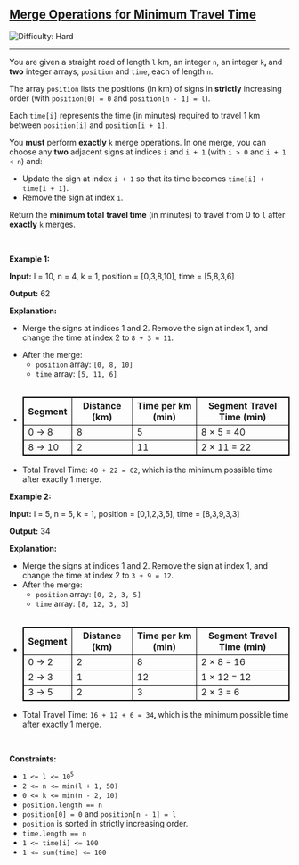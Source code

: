 <h2><a href="https://leetcode.com/problems/merge-operations-for-minimum-travel-time">Merge Operations for Minimum Travel Time</a></h2> <img src='https://img.shields.io/badge/Difficulty-Hard-red' alt='Difficulty: Hard' /><hr><p data-end="452" data-start="24">You are given a straight road of length <code>l</code> km, an integer <code>n</code>, an integer <code>k</code><strong data-end="83" data-start="78">, </strong>and <strong>two</strong> integer arrays, <code>position</code> and <code>time</code>, each of length <code>n</code>.</p>

<p data-end="452" data-start="24">The array <code>position</code> lists the positions (in km) of signs in <strong>strictly</strong> increasing order (with <code>position[0] = 0</code> and <code>position[n - 1] = l</code>).</p>

<p data-end="452" data-start="24">Each <code>time[i]</code> represents the time (in minutes) required to travel 1 km between <code>position[i]</code> and <code>position[i + 1]</code>.</p>

<p data-end="593" data-start="454">You <strong>must</strong> perform <strong>exactly</strong> <code>k</code> merge operations. In one merge, you can choose any <strong>two</strong> adjacent signs at indices <code>i</code> and <code>i + 1</code> (with <code>i &gt; 0</code> and <code>i + 1 &lt; n</code>) and:</p>

<ul data-end="701" data-start="595">
	<li data-end="624" data-start="595">Update the sign at index <code>i + 1</code> so that its time becomes <code>time[i] + time[i + 1]</code>.</li>
	<li data-end="624" data-start="595">Remove the sign at index <code>i</code>.</li>
</ul>

<p data-end="846" data-start="703">Return the <strong>minimum</strong> <strong>total</strong> <strong>travel time</strong> (in minutes) to travel from 0 to <code>l</code> after <strong>exactly</strong> <code>k</code> merges.</p>

<p>&nbsp;</p>
<p><strong class="example">Example 1:</strong></p>

<div class="example-block">
<p><strong>Input:</strong> <span class="example-io">l = 10, n = 4, k = 1, position = [0,3,8,10], time = [5,8,3,6]</span></p>

<p><strong>Output:</strong> <span class="example-io">62</span></p>

<p><strong>Explanation:</strong></p>

<ul>
	<li data-end="121" data-start="11">
	<p data-end="121" data-start="13">Merge the signs at indices 1 and 2. Remove the sign at index 1, and change the time at index 2 to <code>8 + 3 = 11</code>.</p>
	</li>
	<li data-end="144" data-start="15">After the merge:
	<ul>
		<li data-end="214" data-start="145"><code>position</code> array: <code>[0, 8, 10]</code></li>
		<li data-end="214" data-start="145"><code>time</code> array: <code>[5, 11, 6]</code></li>
		<li data-end="214" data-start="145" style="opacity: 0"> </li>
	</ul>
	</li>
	<li data-end="214" data-start="145">
	<table data-end="386" data-start="231" style="border: 1px solid black;">
		<thead data-end="269" data-start="231">
			<tr data-end="269" data-start="231">
				<th data-end="241" data-start="231" style="border: 1px solid black;">Segment</th>
				<th data-end="252" data-start="241" style="border: 1px solid black;">Distance (km)</th>
				<th data-end="260" data-start="252" style="border: 1px solid black;">Time per km (min)</th>
				<th data-end="269" data-start="260" style="border: 1px solid black;">Segment Travel Time (min)</th>
			</tr>
		</thead>
		<tbody data-end="386" data-start="309">
			<tr data-end="347" data-start="309">
				<td style="border: 1px solid black;">0 &rarr; 8</td>
				<td style="border: 1px solid black;">8</td>
				<td style="border: 1px solid black;">5</td>
				<td style="border: 1px solid black;">8 &times; 5 = 40</td>
			</tr>
			<tr data-end="386" data-start="348">
				<td style="border: 1px solid black;">8 &rarr; 10</td>
				<td style="border: 1px solid black;">2</td>
				<td style="border: 1px solid black;">11</td>
				<td style="border: 1px solid black;">2 &times; 11 = 22</td>
			</tr>
		</tbody>
	</table>
	</li>
	<li data-end="214" data-start="145">Total Travel Time: <code>40 + 22 = 62</code>, which is the minimum possible time after exactly 1 merge.</li>
</ul>
</div>

<p><strong class="example">Example 2:</strong></p>

<div class="example-block">
<p><strong>Input:</strong> <span class="example-io">l = 5, n = 5, k = 1, position = [0,1,2,3,5], time = [8,3,9,3,3]</span></p>

<p><strong>Output:</strong> <span class="example-io">34</span></p>

<p><strong>Explanation:</strong></p>

<ul>
	<li data-end="567" data-start="438">Merge the signs at indices 1 and 2. Remove the sign at index 1, and change the time at index 2 to <code>3 + 9 = 12</code>.</li>
	<li data-end="755" data-start="568">After the merge:
	<ul>
		<li data-end="755" data-start="568"><code>position</code> array: <code>[0, 2, 3, 5]</code></li>
		<li data-end="755" data-start="568"><code>time</code> array: <code>[8, 12, 3, 3]</code></li>
		<li data-end="755" data-start="568" style="opacity: 0"> </li>
	</ul>
	</li>
	<li data-end="755" data-start="568">
	<table data-end="966" data-start="772" style="border: 1px solid black;">
		<thead data-end="810" data-start="772">
			<tr data-end="810" data-start="772">
				<th data-end="782" data-start="772" style="border: 1px solid black;">Segment</th>
				<th data-end="793" data-start="782" style="border: 1px solid black;">Distance (km)</th>
				<th data-end="801" data-start="793" style="border: 1px solid black;">Time per km (min)</th>
				<th data-end="810" data-start="801" style="border: 1px solid black;">Segment Travel Time (min)</th>
			</tr>
		</thead>
		<tbody data-end="966" data-start="850">
			<tr data-end="888" data-start="850">
				<td style="border: 1px solid black;">0 &rarr; 2</td>
				<td style="border: 1px solid black;">2</td>
				<td style="border: 1px solid black;">8</td>
				<td style="border: 1px solid black;">2 &times; 8 = 16</td>
			</tr>
			<tr data-end="927" data-start="889">
				<td style="border: 1px solid black;">2 &rarr; 3</td>
				<td style="border: 1px solid black;">1</td>
				<td style="border: 1px solid black;">12</td>
				<td style="border: 1px solid black;">1 &times; 12 = 12</td>
			</tr>
			<tr data-end="966" data-start="928">
				<td style="border: 1px solid black;">3 &rarr; 5</td>
				<td style="border: 1px solid black;">2</td>
				<td style="border: 1px solid black;">3</td>
				<td style="border: 1px solid black;">2 &times; 3 = 6</td>
			</tr>
		</tbody>
	</table>
	</li>
	<li data-end="755" data-start="568">Total Travel Time: <code>16 + 12 + 6 = 34</code><b>, </b>which is the minimum possible time after exactly 1 merge.</li>
</ul>
</div>

<p>&nbsp;</p>
<p><strong>Constraints:</strong></p>

<ul>
	<li data-end="35" data-start="15"><code>1 &lt;= l &lt;= 10<sup>5</sup></code></li>
	<li data-end="52" data-start="36"><code>2 &lt;= n &lt;= min(l + 1, 50)</code></li>
	<li data-end="81" data-start="53"><code>0 &lt;= k &lt;= min(n - 2, 10)</code></li>
	<li data-end="81" data-start="53"><code>position.length == n</code></li>
	<li data-end="81" data-start="53"><code>position[0] = 0</code> and <code>position[n - 1] = l</code></li>
	<li data-end="200" data-start="80"><code>position</code> is sorted in strictly increasing order.</li>
	<li data-end="81" data-start="53"><code>time.length == n</code></li>
	<li data-end="81" data-start="53"><code>1 &lt;= time[i] &lt;= 100​</code></li>
	<li data-end="81" data-start="53"><code>1 &lt;= sum(time) &lt;= 100</code>​​​​​​</li>
</ul>
